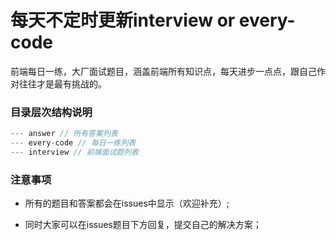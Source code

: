 # 每天不定时更新interview or every-code
前端每日一练，大厂面试题目，涵盖前端所有知识点，每天进步一点点，跟自己作对往往才是最有挑战的。



### 目录层次结构说明

```javascript
--- answer // 所有答案列表
--- every-code // 每日一练列表
--- interview // 前端面试题列表
```



### 注意事项

- 所有的题目和答案都会在issues中显示（欢迎补充）;

- 同时大家可以在issues题目下方回复，提交自己的解决方案；